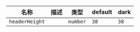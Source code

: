 | 名称 | 描述 | 类型 | default | dark |
|---|---|---|---|---|
| `headerHeight` |  | `number` | `38` | `38` |
